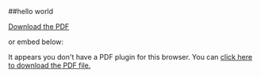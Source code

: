 ##hello world


[Download the PDF](AE572_HW_15.pdf)

or embed below:

<object data="PDFs/AE572_HW_15.pdf" type="application/pdf" width="100%" height="600px">
  <p>It appears you don't have a PDF plugin for this browser. You can <a href="AE572_WE_15.pdf">click here to download the PDF file.</a></p>
</object>